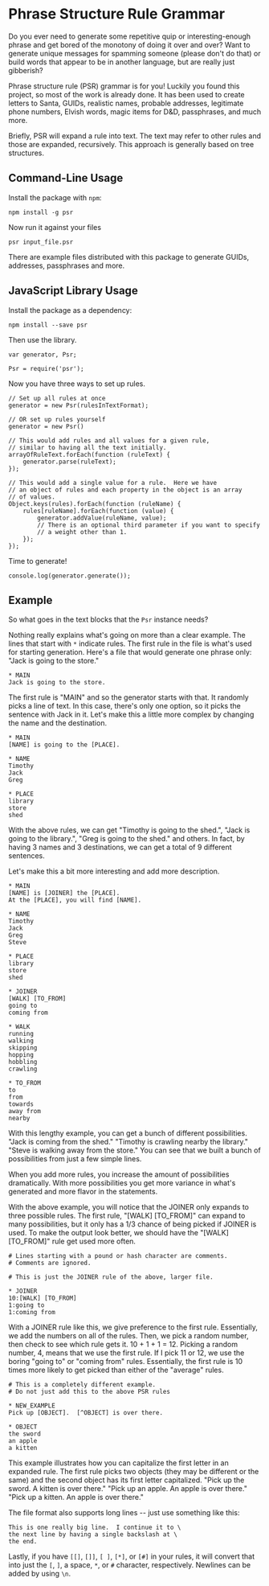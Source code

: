 Phrase Structure Rule Grammar
=============================

Do you ever need to generate some repetitive quip or interesting-enough phrase and get bored of the monotony of doing it over and over?  Want to generate unique messages for spamming someone (please don't do that) or build words that appear to be in another language, but are really just gibberish?

Phrase structure rule (PSR) grammar is for you!  Luckily you found this project, so most of the work is already done.  It has been used to create letters to Santa, GUIDs, realistic names, probable addresses, legitimate phone numbers, Elvish words, magic items for D&D, passphrases, and much more.

Briefly, PSR will expand a rule into text.  The text may refer to other rules and those are expanded, recursively.  This approach is generally based on tree structures.


Command-Line Usage
------------------

Install the package with `npm`:

    npm install -g psr

Now run it against your files

    psr input_file.psr

There are example files distributed with this package to generate GUIDs, addresses, passphrases and more.


JavaScript Library Usage
------------------------

Install the package as a dependency:

    npm install --save psr

Then use the library.

    var generator, Psr;

    Psr = require('psr');

Now you have three ways to set up rules.

    // Set up all rules at once
    generator = new Psr(rulesInTextFormat);

    // OR set up rules yourself
    generator = new Psr()

    // This would add rules and all values for a given rule,
    // similar to having all the text initially.
    arrayOfRuleText.forEach(function (ruleText) {
        generator.parse(ruleText);
    });

    // This would add a single value for a rule.  Here we have
    // an object of rules and each property in the object is an array
    // of values.
    Object.keys(rules).forEach(function (ruleName) {
        rules[ruleName].forEach(function (value) {
            generator.addValue(ruleName, value);
            // There is an optional third parameter if you want to specify
            // a weight other than 1.
        });
    });

Time to generate!

    console.log(generator.generate());


Example
-------

So what goes in the text blocks that the `Psr` instance needs?

Nothing really explains what's going on more than a clear example.  The lines that start with `*` indicate rules.  The first rule in the file is what's used for starting generation.  Here's a file that would generate one phrase only: "Jack is going to the store."

    * MAIN
    Jack is going to the store.

The first rule is "MAIN" and so the generator starts with that.  It randomly picks a line of text.  In this case, there's only one option, so it picks the sentence with Jack in it.  Let's make this a little more complex by changing the name and the destination.

    * MAIN
    [NAME] is going to the [PLACE].

    * NAME
    Timothy
    Jack
    Greg

    * PLACE
    library
    store
    shed

With the above rules, we can get "Timothy is going to the shed.", "Jack is going to the library.", "Greg is going to the shed." and others.  In fact, by having 3 names and 3 destinations, we can get a total of 9 different sentences.

Let's make this a bit more interesting and add more description.

    * MAIN
    [NAME] is [JOINER] the [PLACE].
    At the [PLACE], you will find [NAME].

    * NAME
    Timothy
    Jack
    Greg
    Steve

    * PLACE
    library
    store
    shed

    * JOINER
    [WALK] [TO_FROM]
    going to
    coming from

    * WALK
    running
    walking
    skipping
    hopping
    hobbling
    crawling

    * TO_FROM
    to
    from
    towards
    away from
    nearby

With this lengthy example, you can get a bunch of different possibilities.  "Jack is coming from the shed."  "Timothy is crawling nearby the library."  "Steve is walking away from the store."  You can see that we built a bunch of possibilities from just a few simple lines.

When you add more rules, you increase the amount of possibilities dramatically.  With more possibilities you get more variance in what's generated and more flavor in the statements.

With the above example, you will notice that the JOINER only expands to three possible rules.  The first rule, "[WALK] [TO_FROM]" can expand to many possibilities, but it only has a 1/3 chance of being picked if JOINER is used.  To make the output look better, we should have the "[WALK] [TO_FROM]" rule get used more often.

    # Lines starting with a pound or hash character are comments.
    # Comments are ignored.

    # This is just the JOINER rule of the above, larger file.

    * JOINER
    10:[WALK] [TO_FROM]
    1:going to
    1:coming from

With a JOINER rule like this, we give preference to the first rule.  Essentially, we add the numbers on all of the rules.  Then, we pick a random number, then check to see which rule gets it.  10 + 1 + 1 = 12.  Picking a random number, 4, means that we use the first rule.  If I pick 11 or 12, we use the boring "going to" or "coming from" rules.  Essentially, the first rule is 10 times more likely to get picked than either of the "average" rules.

    # This is a completely different example.
    # Do not just add this to the above PSR rules

    * NEW_EXAMPLE
    Pick up [OBJECT].  [^OBJECT] is over there.

    * OBJECT
    the sword
    an apple
    a kitten

This example illustrates how you can capitalize the first letter in an expanded rule.  The first rule picks two objects (they may be different or the same) and the second object has its first letter capitalized.  "Pick up the sword.  A kitten is over there."  "Pick up an apple.  An apple is over there."  "Pick up a kitten.  An apple is over there."

The file format also supports long lines -- just use something like this:

    This is one really big line.  I continue it to \
    the next line by having a single backslash at \
    the end.

Lastly, if you have `[[]`, `[]]`, `[ ]`, `[*]`, or `[#]` in your rules, it will convert that into just the `[`, `]`, a space, `*`, or `#` character, respectively.  Newlines can be added by using `\n`.
